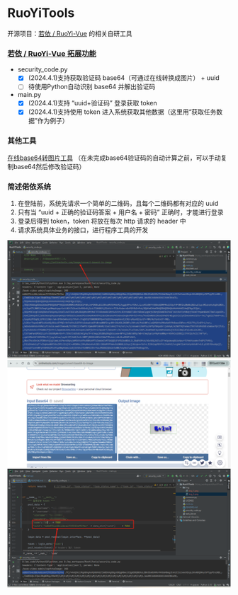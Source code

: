 # RuoYiTools
开源项目：[若依 / RuoYi-Vue](https://gitee.com/y_project/RuoYi-Vue.git) 的相关自研工具


### [若依 / RuoYi-Vue 拓展功能](https://gitee.com/y_project/RuoYi-Vue)
* security_code.py
  - [x] (2024.4.1)支持获取验证码 base64（可通过在线转换成图片） + uuid
  - [ ] 待使用Python自动识别 base64 并解出验证码
* main.py
  - [x] (2024.4.1)支持 “uuid+验证码” 登录获取 token
  - [x] (2024.4.1)支持使用 token 进入系统获取其他数据（这里用“获取任务数据”作为例子）

### 其他工具
[在线base64转图片工具](https://onlinetools.com/image/convert-base64-to-image)
（在未完成base64验证码的自动计算之前，可以手动复制base64然后修改验证码）

### 简述偌依系统
1. 在登陆前，系统先请求一个简单的二维码，且每个二维码都有对应的 uuid
2. 只有当 “uuid + 正确的验证码答案 + 用户名 + 密码” 正确时，才能进行登录
3. 登录后得到 token，token 将放在每次 http 请求的 header 中
4. 请求系统具体业务的接口，进行程序工具的开发

![运行 security_code.py 获取 base64 的验证码](img/img_1.png)
![复制 base64 到在线工具，自行计算验证码的答案：10](img/img_2.png)
![修改 uuid + 验证码的答案，并运行预定程序即可](img/img_3.png)